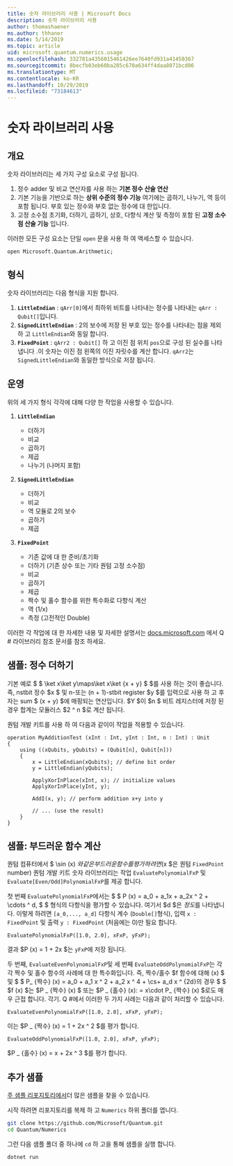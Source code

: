 ```yaml
---
title: 숫자 라이브러리 사용 | Microsoft Docs
description: 숫자 라이브러리 사용
author: thomashaener
ms.author: thhaner
ms.date: 5/14/2019
ms.topic: article
uid: microsoft.quantum.numerics.usage
ms.openlocfilehash: 332781a4356015461426ee7640fd931a41450367
ms.sourcegitcommit: 8becfb03eb60ba205c670a634ff4daa8071bcd06
ms.translationtype: MT
ms.contentlocale: ko-KR
ms.lasthandoff: 10/29/2019
ms.locfileid: "73184613"
---
```

# <a name="using-the-numerics-library"></a>숫자 라이브러리 사용

## <a name="overview"></a>개요

숫자 라이브러리는 세 가지 구성 요소로 구성 됩니다.

1. 정수 adder 및 비교 연산자를 사용 하는 **기본 정수 산술 연산**
1. 기본 기능을 기반으로 하는 **상위 수준의 정수 기능** 여기에는 곱하기, 나누기, 역 등이 포함 됩니다.  부호 있는 정수와 부호 없는 정수에 대 한입니다.
1. 고정 소수점 초기화, 더하기, 곱하기, 상호, 다항식 계산 및 측정이 포함 된 **고정 소수점 산술 기능** 입니다.

이러한 모든 구성 요소는 단일 `open` 문을 사용 하 여 액세스할 수 있습니다.
```qsharp
open Microsoft.Quantum.Arithmetic;
```

## <a name="types"></a>형식

숫자 라이브러리는 다음 형식을 지원 합니다.

1. **`LittleEndian`** : `qArr[0]`에서 최하위 비트를 나타내는 정수를 나타내는 `qArr : Qubit[]`입니다.
1. **`SignedLittleEndian`** : 2의 보수에 저장 된 부호 있는 정수를 나타내는 점을 제외 하 고 `LittleEndian`와 동일 합니다.
1. **`FixedPoint`** : `qArr2 : Qubit[]` 하 고 이진 점 위치 `pos`으로 구성 된 실수를 나타냅니다 .이 숫자는 이진 점 왼쪽의 이진 자릿수를 계산 합니다. `qArr2`는 `SignedLittleEndian`와 동일한 방식으로 저장 됩니다.

## <a name="operations"></a>운영

위의 세 가지 형식 각각에 대해 다양 한 작업을 사용할 수 있습니다.

1. **`LittleEndian`**
    - 더하기
    - 비교
    - 곱하기
    - 제곱
    - 나누기 (나머지 포함)

1. **`SignedLittleEndian`**
    - 더하기
    - 비교
    - 역 모듈로 2의 보수
    - 곱하기
    - 제곱

1. **`FixedPoint`**
    - 기존 값에 대 한 준비/초기화
    - 더하기 (기존 상수 또는 기타 퀀텀 고정 소수점)
    - 비교
    - 곱하기
    - 제곱
    - 짝수 및 홀수 함수를 위한 특수화로 다항식 계산
    - 역 (1/x)
    - 측정 (고전적인 Double)

이러한 각 작업에 대 한 자세한 내용 및 자세한 설명서는 [docs.microsoft.com](https://docs.microsoft.com/en-us/quantum) 에서 Q # 라이브러리 참조 문서를 참조 하세요.

## <a name="sample-integer-addition"></a>샘플: 정수 더하기

기본 예로 $ $ \ket x\ket y\maps\ket x\ket {x + y} $ $를 사용 하는 것이 좋습니다. 즉, nstbit 정수 $x $ 및 n-또는 (n + 1)-stbit register $y $를 입력으로 사용 하 고 후자는 sum $ (x + y) $에 매핑되는 연산입니다. $Y $이 $n $ 비트 레지스터에 저장 된 경우 합계는 모듈러스 $2 ^ n $로 계산 됩니다.

퀀텀 개발 키트를 사용 하 여 다음과 같이이 작업을 적용할 수 있습니다.
```qsharp
operation MyAdditionTest (xInt : Int, yInt : Int, n : Int) : Unit
{
    using ((xQubits, yQubits) = (Qubit[n], Qubit[n]))
    {
        x = LittleEndian(xQubits); // define bit order
        y = LittleEndian(yQubits);
        
        ApplyXorInPlace(xInt, x); // initialize values
        ApplyXorInPlace(yInt, y);
        
        AddI(x, y); // perform addition x+y into y
        
        // ... (use the result)
    }
}
```

## <a name="sample-evaluating-smooth-functions"></a>샘플: 부드러운 함수 계산

퀀텀 컴퓨터에서 $ \sin (x) $와 같은 부드러운 함수를 평가 하려면 ($x $은 퀀텀 `FixedPoint` number) 퀀텀 개발 키트 숫자 라이브러리는 작업 `EvaluatePolynomialFxP` 및 `Evaluate[Even/Odd]PolynomialFxP`를 제공 합니다.

첫 번째 `EvaluatePolynomialFxP`에서는 $ $ P (x) = a_0 + a_1x + a_2x ^ 2 + \cdots ^ d, $ $ 형식의 다항식을 평가할 수 있습니다. 여기서 $d $은 *정도*를 나타냅니다. 이렇게 하려면 `[a_0,..., a_d]` 다항식 계수 (`Double[]`형식), 입력 `x : FixedPoint` 및 출력 `y : FixedPoint` (처음에는 0)만 필요 합니다.
```qsharp
EvaluatePolynomialFxP([1.0, 2.0], xFxP, yFxP);
```
결과 $P (x) = 1 + 2x $는 `yFxP`에 저장 됩니다.

두 번째, `EvaluateEvenPolynomialFxP`및 세 번째 `EvaluateOddPolynomialFxP`는 각각 짝수 및 홀수 함수의 사례에 대 한 특수화입니다. 즉, 짝수/홀수 $f 함수에 대해 (x) $ 및 $ $ P_ {짝수} (x) = a_0 + a_1 x ^ 2 + a_2 x ^ 4 + \cs+ a_d x ^ {2d}의 경우 $ $ $f (x) $는 $P _ {짝수} (x) $ 또는 $P _ {홀수} (x): = x\cdot P_ {짝수} (x) $로도 매우 근접 합니다. 각기.
Q #에서 이러한 두 가지 사례는 다음과 같이 처리할 수 있습니다.
```qsharp
EvaluateEvenPolynomialFxP([1.0, 2.0], xFxP, yFxP);
```
이는 $P _ {짝수} (x) = 1 + 2x ^ 2 $를 평가 합니다.
```qsharp
EvaluateOddPolynomialFxP([1.0, 2.0], xFxP, yFxP);
```
$P _ {홀수} (x) = x + 2x ^ 3 $를 평가 합니다.

## <a name="more-samples"></a>추가 샘플

[주 샘플 리포지토리에서](https://github.com/Microsoft/Quantum)더 많은 샘플을 찾을 수 있습니다.

시작 하려면 리포지토리를 복제 하 고 `Numerics` 하위 폴더를 엽니다.

```bash
git clone https://github.com/Microsoft/Quantum.git
cd Quantum/Numerics
```

그런 다음 샘플 폴더 중 하나에 `cd` 하 고을 통해 샘플을 실행 합니다.

```bash
dotnet run
```
